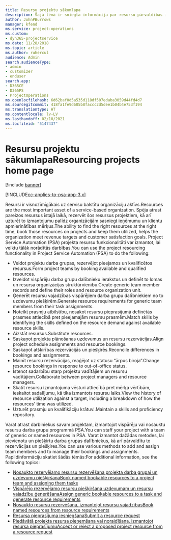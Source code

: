 ```yaml
---
title: Resursu projektu sākumlapa
description: Šajā tēmā ir sniegta informācija par resursu pārvaldības iespējām risinājumā Project Service Automation (PSA) programmai Dynamics 365.
author: JohnPBurrows
manager: kfend
ms.service: project-operations
ms.custom:
- dyn365-projectservice
ms.date: 11/28/2018
ms.topic: article
ms.author: ruhercul
audience: Admin
search.audienceType:
- admin
- customizer
- enduser
search.app:
- D365CE
- D365PS
- ProjectOperations
ms.openlocfilehash: 6d62baf0d5a535d118df507edaba3059d44fd4d7
ms.sourcegitcommit: 418fa1fe9d605b8faccc2d5dee1b04b4e753f194
ms.translationtype: HT
ms.contentlocale: lv-LV
ms.lasthandoff: 02/10/2021
ms.locfileid: "5147437"
---
```

# <a name="resourcing-projects-home-page"></a><span data-ttu-id="000e4-103">Resursu projektu sākumlapa</span><span class="sxs-lookup"><span data-stu-id="000e4-103">Resourcing projects home page</span></span>

[!include [banner](../includes/psa-now-project-operations.md)]

[!INCLUDE[cc-applies-to-psa-app-3.x](../includes/cc-applies-to-psa-app-3x.md)]

<span data-ttu-id="000e4-104">Resursi ir visnozīmīgākais uz servisu balstītu organizāciju aktīvs.</span><span class="sxs-lookup"><span data-stu-id="000e4-104">Resources are the most important asset of a service-based organization.</span></span> <span data-ttu-id="000e4-105">Spēja atrast pareizos resursus īstajā laikā, rezervēt šos resursus projektiem, kā arī uzturēt to izmantojumu palīdz organizācijām sasniegt ieņēmumu un klientu apmierinātības mērķus.</span><span class="sxs-lookup"><span data-stu-id="000e4-105">The ability to find the right resources at the right time, book those resources on projects and keep them utilized, helps the organization meet revenue targets and customer satisfaction goals.</span></span> <span data-ttu-id="000e4-106">Project Service Automation (PSA) projekta resursu funkcionalitāti var izmantot, lai veiktu tālāk norādītās darbības.</span><span class="sxs-lookup"><span data-stu-id="000e4-106">You can use the project resourcing functionality in Project Service Automation (PSA) to do the following:</span></span>

- <span data-ttu-id="000e4-107">Veidot projektu darba grupas, rezervējot pieejamos un kvalificētos resursus.</span><span class="sxs-lookup"><span data-stu-id="000e4-107">Form project teams by booking available and qualified resources.</span></span>
- <span data-ttu-id="000e4-108">Izveidot vispārēju darba grupu dalībnieku ierakstus un definēt to lomas un resursa organizācijas struktūrvienību.</span><span class="sxs-lookup"><span data-stu-id="000e4-108">Create generic team member records and define their roles and resource organization unit.</span></span>
- <span data-ttu-id="000e4-109">Ģenerēt resursu vajadzības vispārējiem darba grupu dalībniekiem no to uzdevumu piešķirēm.</span><span class="sxs-lookup"><span data-stu-id="000e4-109">Generate resource requirements for generic team members from their task assignments.</span></span>
- <span data-ttu-id="000e4-110">Noteikt prasmju atbilstību, nosakot resursu pieprasījumā definētās prasmes attiecībā pret pieejamajām resursu prasmēm.</span><span class="sxs-lookup"><span data-stu-id="000e4-110">Match skills by identifying the skills defined on the resource demand against available resource skills.</span></span>
- <span data-ttu-id="000e4-111">Aizstāt resursus.</span><span class="sxs-lookup"><span data-stu-id="000e4-111">Substitute resources.</span></span>
- <span data-ttu-id="000e4-112">Saskaņot projekta plānošanas uzdevumus un resursu rezervācijas.</span><span class="sxs-lookup"><span data-stu-id="000e4-112">Align project schedule assignments and resource bookings.</span></span>
- <span data-ttu-id="000e4-113">Saskaņot atšķirības rezervācijās un piešķirēs.</span><span class="sxs-lookup"><span data-stu-id="000e4-113">Reconcile differences in bookings and assignments.</span></span>
- <span data-ttu-id="000e4-114">Mainīt resursu rezervācijas, reaģējot uz statusu “ārpus biroja”.</span><span class="sxs-lookup"><span data-stu-id="000e4-114">Change resource bookings in response to out-of-office status.</span></span>
- <span data-ttu-id="000e4-115">Īstenot sadarbību starp projektu vadītājiem un resursu vadītājiem.</span><span class="sxs-lookup"><span data-stu-id="000e4-115">Collaborate between project managers and resource managers.</span></span>
- <span data-ttu-id="000e4-116">Skatīt resursu izmantojuma vēsturi attiecībā pret mērķa vērtībām, ieskaitot sadalījumu, kā tika izmantots resursu laiks.</span><span class="sxs-lookup"><span data-stu-id="000e4-116">View the history of resource utilization against a target, including a breakdown of how the resources' time was utilized.</span></span>
- <span data-ttu-id="000e4-117">Uzturēt prasmju un kvalifikāciju krātuvi.</span><span class="sxs-lookup"><span data-stu-id="000e4-117">Maintain a skills and proficiency repository.</span></span>


<span data-ttu-id="000e4-118">Varat atrast darbiniekus savam projektam, izmantojot vispārēju vai nosauktu resursu darba grupu programmā PSA.</span><span class="sxs-lookup"><span data-stu-id="000e4-118">You can staff your project with a team of generic or named resources in PSA.</span></span> <span data-ttu-id="000e4-119">Varat izmantot dažādas metodes, lai pievienotu un piešķirtu darba grupas dalībniekus, kā arī pārvaldītu to rezervācijas un piešķires.</span><span class="sxs-lookup"><span data-stu-id="000e4-119">You can use various methods to add and assign team members and to manage their bookings and assignments.</span></span> <span data-ttu-id="000e4-120">Papildinformāciju skatiet šādās tēmās:</span><span class="sxs-lookup"><span data-stu-id="000e4-120">For additional information, see the following topics:</span></span>

- [<span data-ttu-id="000e4-121">Nosaukto rezervējamo resursu rezervēšana projekta darba grupai un uzdevumu piešķiršana</span><span class="sxs-lookup"><span data-stu-id="000e4-121">Book named bookable resources to a project team and assigning them tasks</span></span>](assign-named-bookable-resource.md)
- [<span data-ttu-id="000e4-122">Vispārējo rezervējamo resursu piešķiršana uzdevumam un resursu vajadzību ģenerēšana</span><span class="sxs-lookup"><span data-stu-id="000e4-122">Assign generic bookable resources to a task and generate resource requirements</span></span>](assign-generic-bookable-resource.md)
- [<span data-ttu-id="000e4-123">Nosaukto resursu rezervēšana, izmantojot resursu vajadzības</span><span class="sxs-lookup"><span data-stu-id="000e4-123">Book named resources from resource requirements</span></span>](book-named-resource.md)
- [<span data-ttu-id="000e4-124">Resursa pieprasījuma iesniegšana</span><span class="sxs-lookup"><span data-stu-id="000e4-124">Submit a resource request</span></span>](submit-resource-request.md)
- [<span data-ttu-id="000e4-125">Piedāvātā projekta resursa pieņemšana vai noraidīšana, izmantojot resursa pieprasījumu</span><span class="sxs-lookup"><span data-stu-id="000e4-125">Accept or reject a proposed project resource from a resource request</span></span>](accept-reject-proposed-resource.md)
